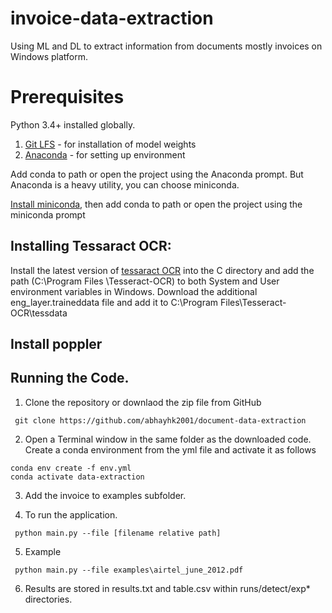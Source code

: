 # invoice-data-extraction
Using ML and DL to extract information from documents mostly invoices on Windows platform.

# Prerequisites
Python 3.4+ installed globally.

1. [Git LFS](https://git-lfs.com/) - for installation of model weights
2. [Anaconda](https://docs.anaconda.com/anaconda/install/) - for setting up environment

Add conda to path or open the project using the Anaconda prompt.
But Anaconda is a heavy utility, you can choose miniconda.

[Install miniconda](https://docs.conda.io/en/main/), then add conda to path or open the project using the miniconda prompt

## Installing Tessaract OCR:
Install the latest version of [tessaract OCR](https://github.com/UB-Mannheim/tesseract/wiki) into the C directory and add the path (C:\Program Files \Tesseract-OCR) to both System and User environment variables in Windows. Download the additional eng_layer.traineddata file and add it to C:\Program Files\Tesseract-OCR\tessdata

## Install poppler
<!-- TODO:  -->

## Running the Code.
1. Clone the repository or downlaod the zip file from GitHub
```
 git clone https://github.com/abhayhk2001/document-data-extraction
```

2. Open a Terminal window in the same folder as the downloaded code.
Create a conda environment from the yml file and activate it as follows

```
conda env create -f env.yml
conda activate data-extraction
```

3. Add the invoice to examples subfolder.

4. To run the application.  
```
 python main.py --file [filename relative path]
```
5. Example

```
 python main.py --file examples\airtel_june_2012.pdf
```
6. Results are stored in results.txt and table.csv within runs/detect/exp* directories.

```